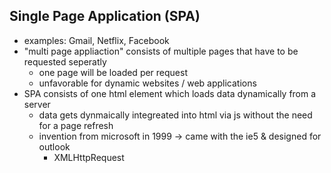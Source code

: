 ## Single Page Application (SPA)
 - examples: Gmail, Netflix, Facebook
 - "multi page appliaction" consists of multiple pages that have to be requested seperatly
	 - one page will be loaded per request
	 - unfavorable for dynamic websites / web applications
 - SPA consists of one html element which loads data dynamically from a server
	 - data gets dynmaically integreated into html via js without the need for a page refresh
	 - invention from microsoft in 1999 -> came with the ie5 & designed for outlook
		 - XMLHttpRequest
<!--stackedit_data:
eyJoaXN0b3J5IjpbNDA3MDU5MDk3XX0=
-->